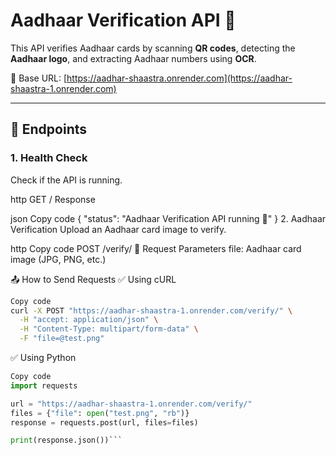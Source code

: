 # Aadhaar Verification API 🔑

This API verifies Aadhaar cards by scanning **QR codes**, detecting the **Aadhaar logo**, and extracting Aadhaar numbers using **OCR**.

🚀 Base URL: [https://aadhar-shaastra.onrender.com](https://aadhar-shaastra-1.onrender.com)

---

## 📌 Endpoints

### 1. Health Check
Check if the API is running.

http
GET /
Response

json
Copy code
{ "status": "Aadhaar Verification API running 🚀" }
2. Aadhaar Verification
Upload an Aadhaar card image to verify.

http
Copy code
POST /verify/
🔹 Request Parameters
file: Aadhaar card image (JPG, PNG, etc.)

📤 How to Send Requests
✅ Using cURL
```bash
Copy code
curl -X POST "https://aadhar-shaastra-1.onrender.com/verify/" \
  -H "accept: application/json" \
  -H "Content-Type: multipart/form-data" \
  -F "file=@test.png"
```
✅ Using Python
```python
Copy code
import requests

url = "https://aadhar-shaastra-1.onrender.com/verify/"
files = {"file": open("test.png", "rb")}
response = requests.post(url, files=files)

print(response.json())```

